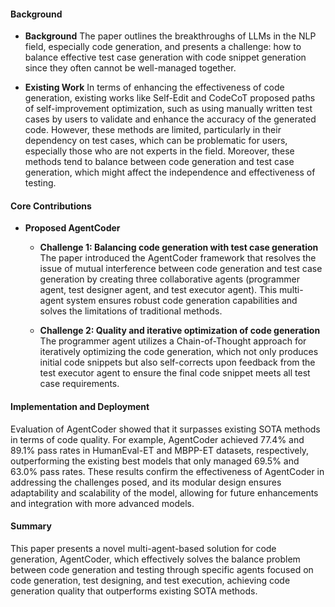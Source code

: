 #### Background
- **Background**
The paper outlines the breakthroughs of LLMs in the NLP field, especially code generation, and presents a challenge: how to balance effective test case generation with code snippet generation since they often cannot be well-managed together.

- **Existing Work**
In terms of enhancing the effectiveness of code generation, existing works like Self-Edit and CodeCoT proposed paths of self-improvement optimization, such as using manually written test cases by users to validate and enhance the accuracy of the generated code. However, these methods are limited, particularly in their dependency on test cases, which can be problematic for users, especially those who are not experts in the field. Moreover, these methods tend to balance between code generation and test case generation, which might affect the independence and effectiveness of testing.

#### Core Contributions
  - **Proposed AgentCoder**
    - **Challenge 1: Balancing code generation with test case generation**
     The paper introduced the AgentCoder framework that resolves the issue of mutual interference between code generation and test case generation by creating three collaborative agents (programmer agent, test designer agent, and test executor agent). This multi-agent system ensures robust code generation capabilities and solves the limitations of traditional methods.

    - **Challenge 2: Quality and iterative optimization of code generation**
     The programmer agent utilizes a Chain-of-Thought approach for iteratively optimizing the code generation, which not only produces initial code snippets but also self-corrects upon feedback from the test executor agent to ensure the final code snippet meets all test case requirements.

#### Implementation and Deployment
Evaluation of AgentCoder showed that it surpasses existing SOTA methods in terms of code quality. For example, AgentCoder achieved 77.4% and 89.1% pass rates in HumanEval-ET and MBPP-ET datasets, respectively, outperforming the existing best models that only managed 69.5% and 63.0% pass rates. These results confirm the effectiveness of AgentCoder in addressing the challenges posed, and its modular design ensures adaptability and scalability of the model, allowing for future enhancements and integration with more advanced models.

#### Summary
This paper presents a novel multi-agent-based solution for code generation, AgentCoder, which effectively solves the balance problem between code generation and testing through specific agents focused on code generation, test designing, and test execution, achieving code generation quality that outperforms existing SOTA methods.